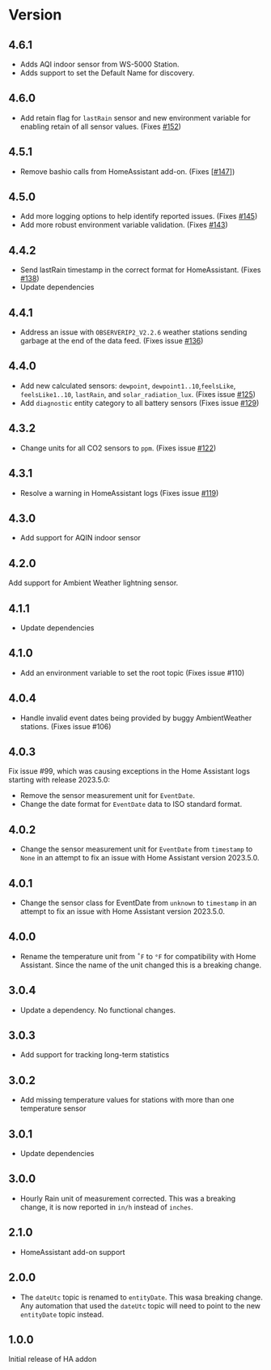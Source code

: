 # Version

## 4.6.1

* Adds AQI indoor sensor from WS-5000 Station.
* Adds support to set the Default Name for discovery.

## 4.6.0

* Add retain flag for `lastRain` sensor and new environment variable for enabling retain of all sensor values. (Fixes [#152](https://github.com/neilenns/ambientweather2mqtt/issues/152))

## 4.5.1

* Remove bashio calls from HomeAssistant add-on. (Fixes [[#147](https://github.com/neilenns/ambientweather2mqtt/issues/147)])

## 4.5.0

* Add more logging options to help identify reported issues. (Fixes [#145](https://github.com/neilenns/ambientweather2mqtt/issues/145))
* Add more robust environment variable validation. (Fixes [#143](https://github.com/neilenns/ambientweather2mqtt/issues/143))

## 4.4.2

* Send lastRain timestamp in the correct format for HomeAssistant. (Fixes [#138](https://github.com/neilenns/ambientweather2mqtt/issues/138))
* Update dependencies

## 4.4.1

* Address an issue with `OBSERVERIP2_V2.2.6` weather stations sending garbage at the end of the data feed. (Fixes issue [#136](https://github.com/neilenns/ambientweather2mqtt/issues/136))

## 4.4.0

* Add new calculated sensors: `dewpoint`, `dewpoint1..10`,`feelsLike`, `feelsLike1..10`, `lastRain`, and `solar_radiation_lux`. (Fixes issue [#125](https://github.com/neilenns/ambientweather2mqtt/issues/125))
* Add `diagnostic` entity category to all battery sensors (Fixes issue [#129](https://github.com/neilenns/ambientweather2mqtt/issues/129))

## 4.3.2

* Change units for all CO2 sensors to `ppm`. (Fixes issue [#122](https://github.com/neilenns/ambientweather2mqtt/issues/122))

## 4.3.1

* Resolve a warning in HomeAssistant logs (Fixes issue [#119](https://github.com/neilenns/ambientweather2mqtt/issues/119))

## 4.3.0

* Add support for AQIN indoor sensor

## 4.2.0

Add support for Ambient Weather lightning sensor.

## 4.1.1

* Update dependencies

## 4.1.0

* Add an environment variable to set the root topic (Fixes issue #110)

## 4.0.4

* Handle invalid event dates being provided by buggy AmbientWeather stations. (Fixes issue #106)

## 4.0.3

Fix issue #99, which was causing exceptions in the Home Assistant logs starting with release 2023.5.0:

* Remove the sensor measurement unit for `EventDate`.
* Change the date format for `EventDate` data to ISO standard format.

## 4.0.2

* Change the sensor measurement unit for `EventDate` from `timestamp` to `None` in an attempt to fix an issue with Home Assistant version 2023.5.0.

## 4.0.1

* Change the sensor class for EventDate from `unknown` to `timestamp` in an attempt to fix an issue with Home Assistant version 2023.5.0.

## 4.0.0

* Rename the temperature unit from `˚F` to `°F` for compatibility with Home Assistant. Since the name of the
unit changed this is a breaking change.

## 3.0.4

* Update a dependency. No functional changes.

## 3.0.3

* Add support for tracking long-term statistics

## 3.0.2

* Add missing temperature values for stations with more than one temperature sensor

## 3.0.1

* Update dependencies

## 3.0.0

* Hourly Rain unit of measurement corrected. This was a breaking change, it is now reported in `in/h` instead of `inches`.

## 2.1.0

* HomeAssistant add-on support

## 2.0.0

* The `dateUtc` topic is renamed to `entityDate`. This wasa  breaking change. Any automation that used the `dateUtc` topic will need to point to the new `entityDate` topic instead.

## 1.0.0

Initial release of HA addon
